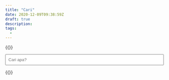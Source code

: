 ```yaml
---
title: "Cari"
date: 2020-12-09T09:38:59Z
draft: true
description: 
tags:
  - 
---
```


{{<html>}}
 <style>
  .cari {
   width: 100%;
   padding: .5rem;
   box-sizing: border-box;
  }
 </style>
 <form class="formCari">
  <input class="cari" placeholder="Cari apa?" required>
 </form>
 <div class="hasil">
  <ol>
   <!--
   <li><a href="/">Halo</a></li>
   <li><a href="/">Halo</a></li>
   <li><a href="/">Halo</a></li>
   -->
  </ol>
 </div>
 <script>
  document.querySelector(".formCari").addEventListener("submit", (x) => {
   x.preventDefault()
   alert("Halo")
  })
 </script>
{{</html>}}